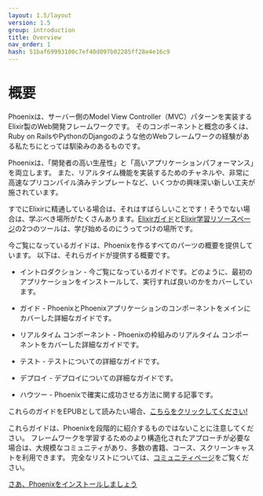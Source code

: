 ```yaml
---
layout: 1.5/layout
version: 1.5
group: introduction
title: Overview
nav_order: 1
hash: 51baf69993100c7ef40d097b02285ff28e4e16c9
---
```

# 概要

Phoenixは、サーバー側のModel View Controller（MVC）パターンを実装するElixir製のWeb開発フレームワークです。 そのコンポーネントと概念の多くは、Ruby on RailsやPythonのDjangoのような他のWebフレームワークの経験がある私たちにとっては馴染みのあるものです。

Phoenixは、「開発者の高い生産性」と「高いアプリケーションパフォーマンス」を両立します。 また、リアルタイム機能を実装するためのチャネルや、非常に高速なプリコンパイル済みテンプレートなど、いくつかの興味深い新しい工夫が施されています。

すでにElixirに精通している場合は、それはすばらしいことです！そうでない場合は、学ぶべき場所がたくさんあります。[Elixirガイド](https://elixir-lang.org/getting-started/introduction.html)と[Elixir学習リソースページ](https://elixir-lang.org/learning.html)の2つのツールは、学び始めるのにうってつけの場所です。

今ご覧になっているガイドは、Phoenixを作るすべてのパーツの概要を提供しています。 以下は、それらガイドが提供する概要です。

  * イントロダクション - 今ご覧になっているガイドです。どのように、最初のアプリケーションをインストールして、実行すれば良いのかをカバーしています。

  * ガイド - PhoenixとPhoenixアプリケーションのコンポーネントをメインにカバーした詳細なガイドです。

  * リアルタイム コンポーネント - Phoenixの枠組みのリアルタイム コンポーネントをカバーした詳細なガイドです。

  * テスト - テストについての詳細なガイドです。

  * デプロイ - デプロイについての詳細なガイドです。

  * ハウツー - Phoenixで確実に成功させる方法に関する記事です。

これらのガイドをEPUBとして読みたい場合、[こちらをクリックしてください!](Phoenix.epub)

これらガイドは、Phoenixを段階的に紹介するものではないことに注意してください。 フレームワークを学習するためのより構造化されたアプローチが必要な場合は、大規模なコミュニティがあり、多数の書籍、コース、スクリーンキャストを利用できます。 完全なリストについては、[コミュニティページ](community.html)をご覧ください。

[さあ、Phoenixをインストールしましょう](installation.html)
